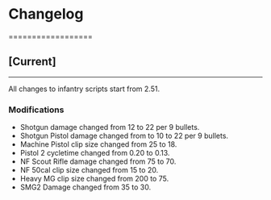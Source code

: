 # Changelog
==================

## [Current]
-----------

All changes to infantry scripts start from 2.51.

### Modifications

- Shotgun damage changed from 12 to 22 per 9 bullets.
- Shotgun Pistol damage changed from to 10 to 22 per 9 bullets.
- Machine Pistol clip size changed from 25 to 18.
- Pistol 2 cycletime changed from 0.20 to 0.13.
- NF Scout Rifle damage changed from 75 to 70.
- NF 50cal clip size changed from 15 to 20.
- Heavy MG clip size changed from 200 to 75.
- SMG2 Damage changed from 35 to 30.
